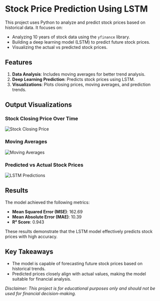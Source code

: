 # Stock Price Prediction Using LSTM

This project uses Python to analyze and predict stock prices based on historical data. It focuses on:

- Analyzing 10 years of stock data using the `yfinance` library.
- Building a deep learning model (LSTM) to predict future stock prices.
- Visualizing the actual vs predicted stock prices.

## Features

1. **Data Analysis**: Includes moving averages for better trend analysis.
2. **Deep Learning Prediction**: Predicts stock prices using LSTM.
3. **Visualizations**: Plots closing prices, moving averages, and prediction trends.

## Output Visualizations

### Stock Closing Price Over Time
![Stock Closing Price](https://github.com/YourUsername/Stock-Price-Prediction-Using-LSTM/blob/main/closing_price.png)

### Moving Averages
![Moving Averages](https://github.com/YourUsername/Stock-Price-Prediction-Using-LSTM/blob/main/moving_averages.png)

### Predicted vs Actual Stock Prices
![LSTM Predictions](https://github.com/YourUsername/Stock-Price-Prediction-Using-LSTM/blob/main/lstm_predictions.png)

## Results

The model achieved the following metrics:

- **Mean Squared Error (MSE)**: 162.69
- **Mean Absolute Error (MAE)**: 10.39
- **R² Score**: 0.943

These results demonstrate that the LSTM model effectively predicts stock prices with high accuracy.

## Key Takeaways

- The model is capable of forecasting future stock prices based on historical trends.
- Predicted prices closely align with actual values, making the model suitable for financial analysis.

_Disclaimer: This project is for educational purposes only and should not be used for financial decision-making._
